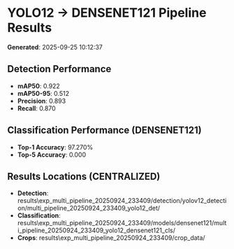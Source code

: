 # YOLO12 -> DENSENET121 Pipeline Results

**Generated**: 2025-09-25 10:12:37

## Detection Performance
- **mAP50**: 0.922
- **mAP50-95**: 0.512
- **Precision**: 0.893
- **Recall**: 0.870

## Classification Performance (DENSENET121)
- **Top-1 Accuracy**: 97.270%
- **Top-5 Accuracy**: 0.000

## Results Locations (CENTRALIZED)
- **Detection**: results\exp_multi_pipeline_20250924_233409/detection/yolov12_detection/multi_pipeline_20250924_233409_yolo12_det/
- **Classification**: results\exp_multi_pipeline_20250924_233409/models/densenet121/multi_pipeline_20250924_233409_yolo12_densenet121_cls/
- **Crops**: results\exp_multi_pipeline_20250924_233409/crop_data/
